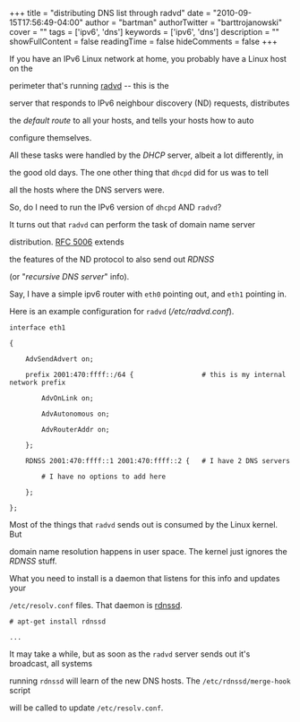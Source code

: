 +++
title = "distributing DNS list through radvd"
date = "2010-09-15T17:56:49-04:00"
author = "bartman"
authorTwitter = "barttrojanowski"
cover = ""
tags = ['ipv6', 'dns']
keywords = ['ipv6', 'dns']
description = ""
showFullContent = false
readingTime = false
hideComments = false
+++

If you have an IPv6 Linux network at home, you probably have a Linux host on the

perimeter that's running [radvd](http://www.litech.org/radvd/) -- this is the

server that responds to IPv6 neighbour discovery (ND) requests, distributes 

the *default route* to all your hosts, and tells your hosts how to auto

configure themselves.



All these tasks were handled by the *DHCP* server, albeit a lot differently, in

the good old days.  The one other thing that `dhcpd` did for us was to tell

all the hosts where the DNS servers were.



So, do I need to run the IPv6 version of `dhcpd` AND `radvd`?



<!--more-->



It turns out that `radvd` can perform the task of domain name server

distribution.  [RFC 5006](http://tools.ietf.org/html/rfc5006) extends

the features of the ND protocol to also send out *RDNSS* 

(or "*recursive DNS server*" info).



Say, I have a simple ipv6 router with `eth0` pointing out, and `eth1` pointing in.

Here is an example configuration for `radvd` (*/etc/radvd.conf*).



    interface eth1

    {

        AdvSendAdvert on;

        prefix 2001:470:ffff::/64 {                 # this is my internal network prefix

            AdvOnLink on;

            AdvAutonomous on;

            AdvRouterAddr on;

        };

        RDNSS 2001:470:ffff::1 2001:470:ffff::2 {   # I have 2 DNS servers

            # I have no options to add here

        };

    };



Most of the things that `radvd` sends out is consumed by the Linux kernel.  But

domain name resolution happens in user space.  The kernel just ignores the *RDNSS* stuff.



What you need to install is a daemon that listens for this info and updates your

`/etc/resolv.conf` files.  That daemon is [rdnssd](http://rdnssd.linkfanel.net/).



    # apt-get install rdnssd

    ...



It may take a while, but as soon as the `radvd` server sends out it's broadcast, all systems

running `rdnssd` will learn of the new DNS hosts.  The `/etc/rdnssd/merge-hook` script

will be called to update `/etc/resolv.conf`.

